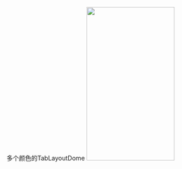 
多个颜色的TabLayoutDome
<img src='constraintlayoutdome/screen/tabLayoutDome.gif' width="200" height="350" />